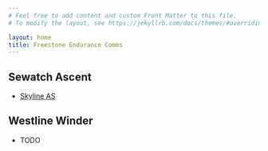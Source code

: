 ```yaml
---
# Feel free to add content and custom Front Matter to this file.
# To modify the layout, see https://jekyllrb.com/docs/themes/#overriding-theme-defaults

layout: home
title: Freestone Endurance Comms
---
```


## Sewatch Ascent

- [Skyline AS](manuals/sewatch/skyline)

## Westline Winder

- TODO
